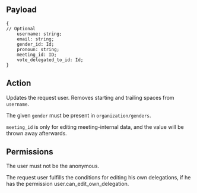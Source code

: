 ## Payload
```
{
// Optional
    username: string;
    email: string;
    gender_id: Id;
    pronoun: string;
    meeting_id: ID;
    vote_delegated_to_id: Id;
}
```

## Action
Updates the request user. Removes starting and trailing spaces from `username`.

The given `gender` must be present in `organization/genders`.

`meeting_id` is only for editing meeting-internal data, and the value will be thrown away afterwards.

## Permissions
The user must not be the anonymous.

The request user fulfills the conditions for editing his own delegations, if he has the permission user.can_edit_own_delegation.
